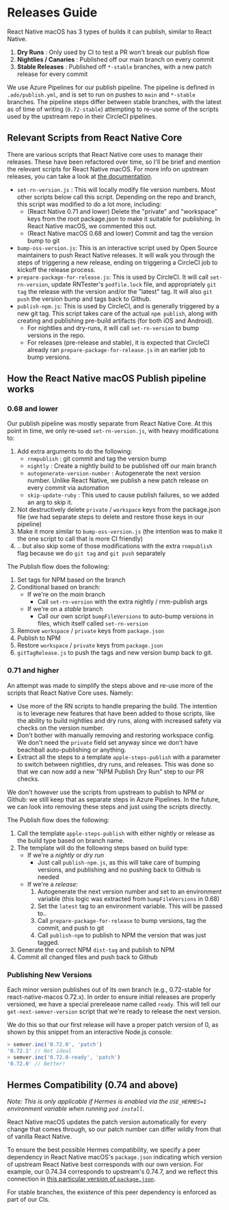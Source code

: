 # Releases Guide

React Native macOS has 3 types of builds it can publish, similar to React Native.

1. **Dry Runs** : Only used by CI to test a PR won't break our publish flow
2. **Nightlies / Canaries** : Published off our main branch on every commit
3. **Stable Releases** : Published off `*-stable` branches, with a new patch release for every commit

We use Azure Pipelines for our publish pipeline. The pipeline is defined in `.ado/publish.yml`, and is set to run on pushes to `main` and `*-stable` branches. The pipeline steps differ between stable branches, with the latest as of time of writing (`0.72-stable`) attempting to re-use some of the scripts used by the upstream repo in their CircleCI pipelines. 

## Relevant Scripts from React Native Core

There are various scripts that React Native core uses to manage their releases. These have been refactored over time, so I'll be brief and mention the relevant scripts for React Native macOS. For more info on upstream releases, you can take a look at [the documentation](https://reactnative.dev/contributing/release-branch-cut-and-rc0).

- `set-rn-version.js` : This will locally modify file version numbers. Most other scripts below call this script. Depending on the repo and branch, this script was modified to do a lot more, including:
  - (React Native 0.71 and lower) Delete the "private" and "workspace" keys from the root package.json to make it suitable for publishing. In React Native macOS, we commented this out.
  - (React Native macOS 0.68 and lower) Commit and tag the version bump to git
- `bump-oss-version.js`: This is an interactive script used by Open Source maintainers to push React Native releases. It will walk you through the steps of triggering a new release, ending on triggering a CircleCI job to kickoff the release process.
- `prepare-package-for-release.js`: This is used by CircleCI. It will call `set-rn-version`, update RNTester's `podfile.lock` file, and appropriately `git tag` the release with the version and/or the "latest" tag. It will also `git push` the version bump and tags back to Github. 
- `publish-npm.js`: This is used by CircleCI, and is generally triggered by a new git tag. This script takes care of the actual `npm publish`, along with creating and publishing pre-build artifacts (for both iOS and Android). 
  - For nightlies and dry-runs, it will call `set-rn-version` to bump versions in the repo.
  - For releases (pre-release and stable), it is expected that CircleCI already ran `prepare-package-for-release.js` in an earlier job to bump versions.

## How the React Native macOS Publish pipeline works

### 0.68 and lower

Our publish pipeline was mostly separate from React Native Core. At this point in time, we only re-used `set-rn-version.js`, with heavy modifications to:
1. Add extra arguments to do the following:
    - `rnmpublish` : git commit and tag the version bump
    - `nightly` : Create a nightly build to be published off our main branch
    - `autogenerate-version-number` : Autogenerate the next version number. Unlike React Native, we publish a new patch release on every commit via automation
    - `skip-update-ruby` : This used to cause publish failures, so we added an arg to skip it. 
2. Not destructively delete `private` / `workspace` keys from the package.json file (we had separate steps to delete and restore those keys in our pipeline)
3. Make it more similar to `bump-oss-version.js` (the intention was to make it the one script to call that is more CI friendly)
4. .. but also skip some of those modifications with the extra `rnmpublish` flag because we do `git tag` and `git push` separately

The Publish flow does the following:

1. Set tags for NPM based on the branch
2. Conditional based on branch:
    - If we're on the *main* branch
      - Call `set-rn-version` with the extra nightly / rnm-publish args
    - If we're on a *stable* branch
      - Call our own script `bumpFileVersions` to auto-bump versions in files, which itself called `set-rn-version`
4. Remove `workspace` / `private` keys from `package.json`
5. Publish to NPM
6. Restore `workspace` / `private` keys from `package.json`
7. `gitTagRelease.js` to push the tags and new version bump back to git.

### 0.71 and higher

An attempt was made to simplify the steps above and re-use more of the scripts that React Native Core uses. Namely:
- Use more of the RN scripts to handle preparing the build. The intention is to leverage new features that have been added to those scripts, like the ability to build nightlies and dry runs, along with increased safety via checks on the version number. 
- Don't bother with manually removing and restoring workspace config. We don't need the `private` field set anyway since we don't have beachball auto-publishing or anything. 
- Extract all the steps to a template `apple-steps-publish` with a parameter to switch between nightlies, dry runs, and releases. This was done so that we can now add a new "NPM Publish Dry Run" step to our PR checks.

We don't however use the scripts from upstream to publish to NPM or Github: we still keep that as separate steps in Azure Pipelines. In the future, we can look into removing these steps and just using the scripts directly. 

The Publish flow does the following:

1. Call the template `apple-steps-publish` with either nightly or release as the build type based on branch name. 
2. The template will do the following steps based on build type:
    - If we're a *nightly* or *dry run*
      - Just call `publish-npm.js`, as this will take care of bumping versions, and publishing and no pushing back to Github is needed
    - If we're a *release*:
      1. Autogenerate the next version number and set to an environment variable (this logic was extracted from `bumpFileVersions` in 0.68)
      2. Set the `latest` tag to an environment variable. This will be passed to..
      3. Call `prepare-package-for-release` to bump versions, tag the commit, and push to git
      4. Call `publish-npm` to publish to NPM the version that was just tagged. 
4. Generate the correct NPM `dist-tag` and publish to NPM
5. Commit all changed files and push back to Github

### Publishing New Versions

Each minor version publishes out of its own branch (e.g., 0.72-stable for react-native-macos 0.72.x). In order to ensure initial releases are properly versioned, we have a special prerelease name called `ready`. This will tell our `get-next-semver-version` script that we're ready to release the next version.

We do this so that our first release will have a proper patch version of 0, as shown by this snippet from an interactive Node.js console:

```js
> semver.inc('0.72.0', 'patch')
'0.72.1' // Not ideal
> semver.inc('0.72.0-ready', 'patch')
'0.72.0' // Better!
```

## Hermes Compatibility (0.74 and above)

*Note: This is only applicable if Hermes is enabled via the `USE_HERMES=1` environment variable when running `pod install`.*

React Native macOS updates the patch version automatically for every change that comes through, so our patch number can differ wildly from that of vanilla React Native.

To ensure the best possible Hermes compatibility, we specify a peer dependency in React Native macOS's `package.json` indicating which version of upstream React Native best corresponds with our own version. For example, our 0.74.34 corresponds to upstream's 0.74.7, and we reflect this connection in [this particular version of `package.json`](https://github.com/microsoft/react-native-macos/blob/2db3abeb5d4318fee3abdff4a4d1a68967223135/packages/react-native/package.json#L103).

For stable branches, the existence of this peer dependency is enforced as part of our CIs.
